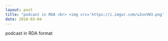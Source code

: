 ```yaml
---
layout: post
title: "podcast in RDA <br> <img src='https://i.imgur.com/u2uvVW3.png' height='200' width='200'>"
date: 2018-03-04
---
```


<div class="show"> podcast in RDA format </div>
